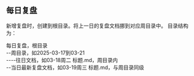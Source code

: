 ## 每日复盘
新增复盘时，创建到根目录。将上一日的复盘文档挪到对应周目录中。
目录结构为：

每日复盘，根目录  
--周目录，如2025-03-17到03-21  
----往日文档，如03-18周二 标题.md，周目录内  
--当日最新复盘文档，如03-19周三 标题.md，与周目录同级  
